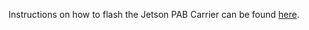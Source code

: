 Instructions on how to flash the Jetson PAB Carrier can be found [here](https://docs.google.com/document/d/1KrleUKmHsKaV-9U4vcqxug2nfRmUwIPRACzHDcdzOJU/edit?usp=sharing).
